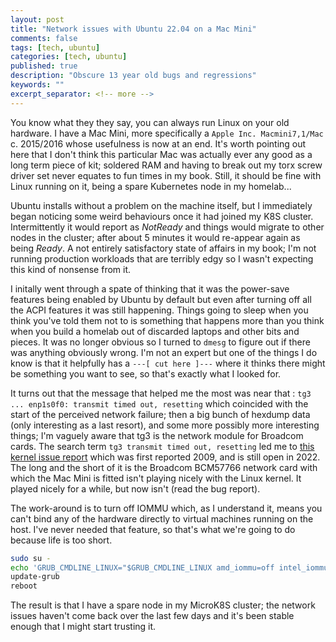 ```yaml
---
layout: post
title: "Network issues with Ubuntu 22.04 on a Mac Mini"
comments: false
tags: [tech, ubuntu]
categories: [tech, ubuntu]
published: true
description: "Obscure 13 year old bugs and regressions"
keywords: ""
excerpt_separator: <!-- more -->
---
```


You know what they they say, you can always run Linux on your old hardware. I have a Mac Mini, more specifically a `Apple Inc. Macmini7,1/Mac` c. 2015/2016 whose usefulness is now at an end. It's worth pointing out here that I don't think this particular Mac was actually ever any good as a long term piece of kit; soldered RAM and having to break out my torx screw driver set never equates to fun times in my book. Still, it should be fine with Linux running on it, being a spare Kubernetes node in my homelab...

<!-- more -->

Ubuntu installs without a problem on the machine itself, but I immediately began noticing some weird behaviours once it had joined my K8S cluster. Intermittently it would report as _NotReady_ and things would migrate to other nodes in the cluster; after about 5 minutes it would re-appear again as being _Ready_. A not entirely satisfactory state of affairs in my book; I'm not running production workloads that are terribly edgy so I wasn't expecting this kind of nonsense from it.

I initally went through a spate of thinking that it was the power-save features being enabled by Ubuntu by default but even after turning off all the ACPI features it was still happening. Things going to sleep when you think you've told them not to is something that happens more than you think when you build a homelab out of discarded laptops and other bits and pieces. It was no longer obvious so I turned to `dmesg` to figure out if there was anything obviously wrong. I'm not an expert but one of the things I do know is that it helpfully has a `---[ cut here ]---` where it thinks there might be something you want to see, so that's exactly what I looked for.

It turns out that the message that helped me the most was near that : `tg3 ... enp1s0f0: transmit timed out, resetting` which coincided with the start of the perceived network failure; then a big bunch of hexdump data (only interesting as a last resort), and some more possibly more interesting things; I'm vaguely aware that tg3 is the network module for Broadcom cards. The search term `tg3 transmit timed out, resetting` led me to [this kernel issue report](https://bugzilla.kernel.org/show_bug.cgi?id=12877) which was first reported 2009, and is still open in 2022. The long and the short of it is the Broadcom BCM57766 network card with which the Mac Mini is fitted isn't playing nicely with the Linux kernel. It played nicely for a while, but now isn't (read the bug report).

The work-around is to turn off IOMMU which, as I understand it, means you can't bind any of the hardware directly to virtual machines running on the host. I've never needed that feature, so that's what we're going to do because life is too short.

```bash
sudo su -
echo 'GRUB_CMDLINE_LINUX="$GRUB_CMDLINE_LINUX amd_iommu=off intel_iommu=off"' >  /etc/default/grub.d/disable_iommu.cfg
update-grub
reboot
```

The result is that I have a spare node in my MicroK8S cluster; the network issues haven't come back over the last few days and it's been stable enough that I might start trusting it.
